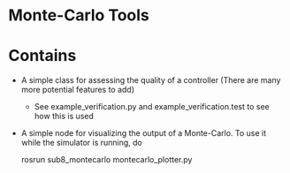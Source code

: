 Monte-Carlo Tools
=================

# Contains
* A simple class for assessing the quality of a controller (There are many more potential features to add)
    * See example_verification.py and example_verification.test to see how this is used

* A simple node for visualizing the output of a Monte-Carlo. To use it while the simulator is running, do

    rosrun sub8_montecarlo montecarlo_plotter.py
